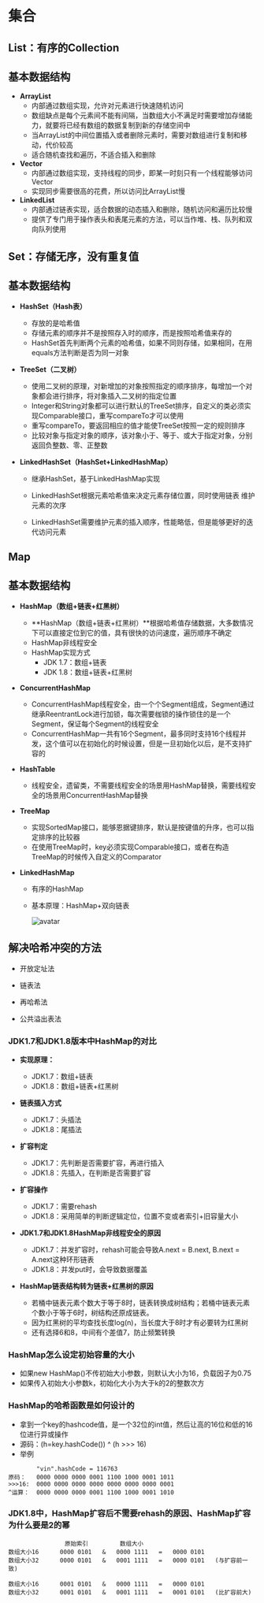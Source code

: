 # 集合

## List：有序的Collection

## 基本数据结构

- **ArrayList**
  - 内部通过数组实现，允许对元素进行快速随机访问
  - 数组缺点是每个元素间不能有间隔，当数组大小不满足时需要增加存储能力，就要将已经有数组的数据复制到新的存储空间中
  - 当ArrayList的中间位置插入或者删除元素时，需要对数组进行复制和移动，代价较高
  - 适合随机查找和遍历，不适合插入和删除
- **Vector**
  - 内部通过数组实现，支持线程的同步，即某一时刻只有一个线程能够访问Vector
  - 实现同步需要很高的花费，所以访问比ArrayList慢
- **LinkedList**
  - 内部通过链表实现，适合数据的动态插入和删除，随机访问和遍历比较慢
  - 提供了专门用于操作表头和表尾元素的方法，可以当作堆、栈、队列和双向队列使用



## Set：**存储无序，没有重复值**

## 基本数据结构

- **HashSet（Hash表）**

  - 存放的是哈希值
  - 存储元素的顺序并不是按照存入时的顺序，而是按照哈希值来存的
  - HashSet首先判断两个元素的哈希值，如果不同则存储，如果相同，在用equals方法判断是否为同一对象

- **TreeSet（二叉树）**

  - 使用二叉树的原理，对新增加的对象按照指定的顺序排序，每增加一个对象都会进行排序，将对象插入二叉树的指定位置
  - Integer和String对象都可以进行默认的TreeSet排序，自定义的类必须实现Comparable接口，重写compareTo才可以使用
  - 重写compareTo，要返回相应的值才能使TreeSet按照一定的规则排序
  - 比较对象与指定对象的顺序，该对象小于、等于、或大于指定对象，分别返回负整数、零、正整数

- **LinkedHashSet（HashSet+LinkedHashMap）**

  - 继承HashSet，基于LinkedHashMap实现

  - LinkedHashSet根据元素哈希值来决定元素存储位置，同时使用链表 维护元素的次序

  - LinkedHashSet需要维护元素的插入顺序，性能略低，但是能够更好的迭代访问元素

    

## Map

## 基本数据结构

- **HashMap（数组+链表+红黑树）**

  - **HashMap（数组+链表+红黑树）**根据哈希值存储数据，大多数情况下可以直接定位到它的值，具有很快的访问速度，遍历顺序不确定
  - HashMap非线程安全
  - HashMap实现方式
    - JDK 1.7：数组+链表
    - JDK 1.8：数组+链表+红黑树

- **ConcurrentHashMap**

  - ConcurrentHashMap线程安全，由一个个Segment组成，Segment通过继承ReentrantLock进行加锁，每次需要枷锁的操作锁住的是一个Segment，保证每个Segment的线程安全
  - ConcurrentHashMap一共有16个Segment，最多同时支持16个线程并发，这个值可以在初始化的时候设置，但是一旦初始化以后，是不支持扩容的

- **HashTable**

  - 线程安全，遗留类，不需要线程安全的场景用HashMap替换，需要线程安全的场景用ConcurrentHashMap替换

- **TreeMap**

  - 实现SortedMap接口，能够恩据键排序，默认是按键值的升序，也可以指定排序的比较器
  - 在使用TreeMap时，key必须实现Comparable接口，或者在构造TreeMap的时候传入自定义的Comparator

- **LinkedHashMap**

  - 有序的HashMap

  - 基本原理：HashMap+双向链表

    ![avatar](E:\Private\md\集合\pics\LinkedHashMap.png)

## 解决哈希冲突的方法

- 开放定址法

- 链表法
- 再哈希法
- 公共溢出表法



### JDK1.7和JDK1.8版本中HashMap的对比

- **实现原理：**
  - JDK1.7：数组+链表
  - JDK1.8：数组+链表+红黑树
- **链表插入方式**
  - JDK1.7：头插法
  - JDK1.8：尾插法

- **扩容判定**
  - JDK1.7：先判断是否需要扩容，再进行插入
  - JDK1.8：先插入，在判断是否需要扩容
- **扩容操作**
  - JDK1.7：需要rehash
  - JDK1.8：采用简单的判断逻辑定位，位置不变或者索引+旧容量大小



- **JDK1.7和JDK1.8HashMap非线程安全的原因**
  - JDK1.7：并发扩容时，rehash可能会导致A.next = B.next, B.next = A.next这种环形链表
  - JDK1.8：并发put时，会导致数据覆盖



- **HashMap链表结构转为链表+红黑树的原因**
  - 若桶中链表元素个数大于等于8时，链表转换成树结构；若桶中链表元素个数小于等于6时，树结构还原成链表。
  - 因为红黑树的平均查找长度log(n)，当长度大于8时才有必要转为红黑树
  - 还有选择6和8，中间有个差值7，防止频繁转换



### HashMap怎么设定初始容量的大小

- 如果new HashMap()不传初始大小参数，则默认大小为16，负载因子为0.75
- 如果传入初始大小参数k，初始化大小为大于k的2的整数次方



### HashMap的哈希函数是如何设计的

- 拿到一个key的hashcode值，是一个32位的int值，然后让高的16位和低的16位进行异或操作
- 源码：(h=key.hashCode()) ^ (h >>> 16)
- 举例

```
		"vin".hashCode = 116763
原码：   0000 0000 0000 0001 1100 1000 0001 1011
>>>16:  0000 0000 0000 0000 0000 0000 0000 0001
^运算：  0000 0000 0000 0001 1100 1000 0001 1010
```



### JDK1.8中，HashMap扩容后不需要rehash的原因、HashMap扩容为什么要是2**的幂**

					原始索引		 数组大小
	数组大小16		0000 0101	&	0000 1111	=	0000 0101
	数组大小32		0000 0101	&	0001 1111	=	0000 0101	(与扩容前一致)
	
	数组大小16		0001 0101	&	0000 1111	=	0000 0101
	数组大小32		0001 0101	&	0001 1111	=	0001 0101	(比扩容前大)
